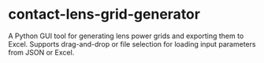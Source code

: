 # contact-lens-grid-generator
A Python GUI tool for generating lens power grids and exporting them to Excel. Supports drag-and-drop or file selection for loading input parameters from JSON or Excel.

